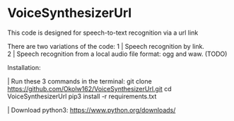 # VoiceSynthesizerUrl
This code is designed for speech-to-text recognition via a url link

There are two variations of the code:
1 | Speech recognition by link. <br>
2 | Speech recognition from a local audio file format: ogg and waw. (TODO)

Installation:

| Run these 3 commands in the terminal:
git clone https://github.com/Okolw162/VoiceSynthesizerUrl.git
cd VoiceSynthesizerUrl
pip3 install -r requirements.txt

| Download python3:
https://www.python.org/downloads/
